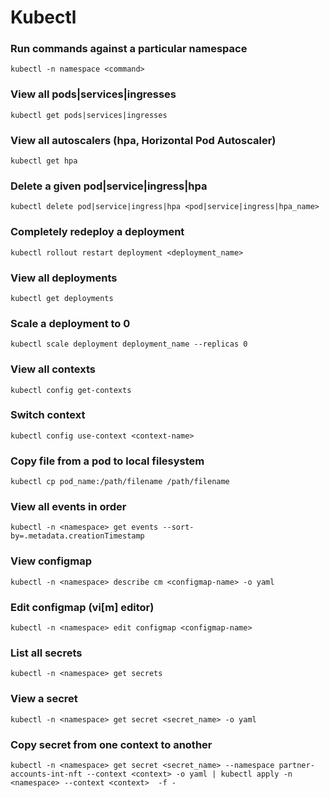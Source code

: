 # Kubectl

### Run commands against a particular namespace
```shell
kubectl -n namespace <command>
```

### View all pods|services|ingresses
```shell
kubectl get pods|services|ingresses
```

### View all autoscalers (hpa, Horizontal Pod Autoscaler)
```shell
kubectl get hpa
```

### Delete a given pod|service|ingress|hpa
```shell
kubectl delete pod|service|ingress|hpa <pod|service|ingress|hpa_name>
```

### Completely redeploy a deployment
```shell
kubectl rollout restart deployment <deployment_name>
```

### View all deployments
```shell
kubectl get deployments
```

### Scale a deployment to 0
```shell
kubectl scale deployment deployment_name --replicas 0
```

### View all contexts
```shell
kubectl config get-contexts
```

### Switch context
```shell
kubectl config use-context <context-name>
```

### Copy file from a pod to local filesystem
```shell
kubectl cp pod_name:/path/filename /path/filename
```

### View all events in order
```shell
kubectl -n <namespace> get events --sort-by=.metadata.creationTimestamp
```

### View configmap
```shell
kubectl -n <namespace> describe cm <configmap-name> -o yaml
```

### Edit configmap (vi[m] editor)
```shell
kubectl -n <namespace> edit configmap <configmap-name>
```

### List all secrets
```shell
kubectl -n <namespace> get secrets
```

### View a secret
```shell
kubectl -n <namespace> get secret <secret_name> -o yaml
```

### Copy secret from one context to another
```shell
kubectl -n <namespace> get secret <secret_name> --namespace partner-accounts-int-nft --context <context> -o yaml | kubectl apply -n <namespace> --context <context>  -f -
```
